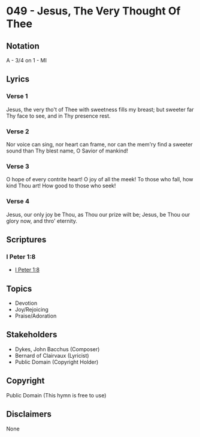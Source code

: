 # 049 - Jesus, The Very Thought Of Thee

## Notation

A - 3/4 on 1 - MI

## Lyrics

### Verse 1

Jesus, the very tho't of Thee with sweetness fills my breast; but sweeter far Thy face to see, and in Thy presence rest.

### Verse 2

Nor voice can sing, nor heart can frame, nor can the mem'ry find a sweeter sound than Thy blest name, O Savior of mankind!

### Verse 3

O hope of every contrite heart! O joy of all the meek! To those who fall, how kind Thou art! How good to those who seek!

### Verse 4

Jesus, our only joy be Thou, as Thou our prize wilt be; Jesus, be Thou our glory now, and thro' eternity.


## Scriptures

### I Peter 1:8

- [I Peter 1:8](https://www.biblegateway.com/passage/?search=I%20Peter%201%3A8)


## Topics

- Devotion
- Joy/Rejoicing
- Praise/Adoration

## Stakeholders

- Dykes, John Bacchus (Composer)
- Bernard of Clairvaux (Lyricist)
- Public Domain (Copyright Holder)

## Copyright

Public Domain
(This hymn is free to use)

## Disclaimers

None

